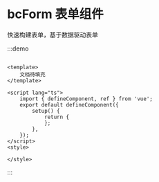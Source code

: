 # bcForm 表单组件

<div>快速构建表单，基于数据驱动表单</div>

:::demo

```vue

<template>
	文档待填充
</template>

<script lang="ts">
	import { defineComponent, ref } from 'vue';
	export default defineComponent({
		setup() {
			return {
			};
		},
	});
</script>
<style>

</style>

```

:::
